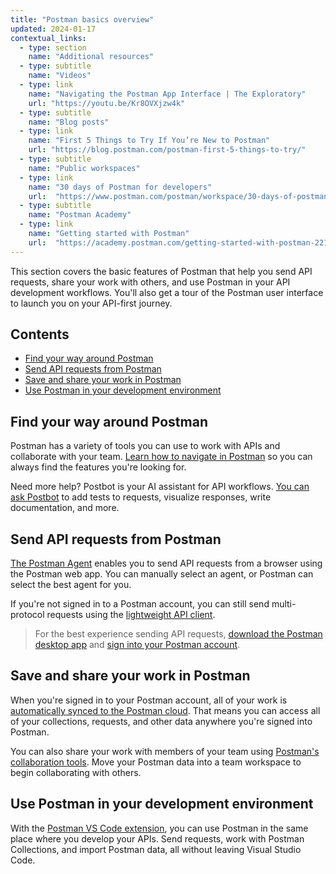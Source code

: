 ```yaml
---
title: "Postman basics overview"
updated: 2024-01-17
contextual_links:
  - type: section
    name: "Additional resources"
  - type: subtitle
    name: "Videos"
  - type: link
    name: "Navigating the Postman App Interface | The Exploratory"
    url: "https://youtu.be/Kr8OVXjzw4k"
  - type: subtitle
    name: "Blog posts"
  - type: link
    name: "First 5 Things to Try If You’re New to Postman"
    url: "https://blog.postman.com/postman-first-5-things-to-try/"
  - type: subtitle
    name: "Public workspaces"
  - type: link
    name: "30 days of Postman for developers"
    url:  "https://www.postman.com/postman/workspace/30-days-of-postman-for-developers/overview"
  - type: subtitle
    name: "Postman Academy"
  - type: link
    name: "Getting started with Postman"
    url:  "https://academy.postman.com/getting-started-with-postman-2212"
---
```


This section covers the basic features of Postman that help you send API requests, share your work with others, and use Postman in your API development workflows. You'll also get a tour of the Postman user interface to launch you on your API-first journey.

## Contents

* [Find your way around Postman](#find-your-way-around-postman)
* [Send API requests from Postman](#send-api-requests-from-postman)
* [Save and share your work in Postman](#save-and-share-your-work-in-postman)
* [Use Postman in your development environment](#use-postman-in-your-development-environment)

## Find your way around Postman

Postman has a variety of tools you can use to work with APIs and collaborate with your team. [Learn how to navigate in Postman](/docs/getting-started/basics/navigating-postman/) so you can always find the features you're looking for.

Need more help? Postbot is your AI assistant for API workflows. [You can ask Postbot](/docs/getting-started/basics/about-postbot/) to add tests to requests, visualize responses, write documentation, and more.

## Send API requests from Postman

[The Postman Agent](/docs/getting-started/basics/about-postman-agent/#selecting-a-postman-agent-for-requests) enables you to send API requests from a browser using the Postman web app. You can manually select an agent, or Postman can select the best agent for you.

If you're not signed in to a Postman account, you can still send multi-protocol requests using the [lightweight API client](/docs/getting-started/basics/using-api-client/).

> For the best experience sending API requests, [download the Postman desktop app](/docs/getting-started/first-steps/get-postman/) and [sign into your Postman account](/docs/getting-started/first-steps/sign-in-to-postman/).

## Save and share your work in Postman

When you're signed in to your Postman account, all of your work is [automatically synced to the Postman cloud](/docs/getting-started/basics/syncing/). That means you can access all of your collections, requests, and other data anywhere you're signed into Postman.

You can also share your work with members of your team using [Postman's collaboration tools](/docs/getting-started/basics/work-with-your-team/). Move your Postman data into a team workspace to begin collaborating with others.

## Use Postman in your development environment

With the [Postman VS Code extension](/docs/getting-started/basics/about-vs-code-extension/), you can use Postman in the same place where you develop your APIs. Send requests, work with Postman Collections, and import Postman data, all without leaving Visual Studio Code.
